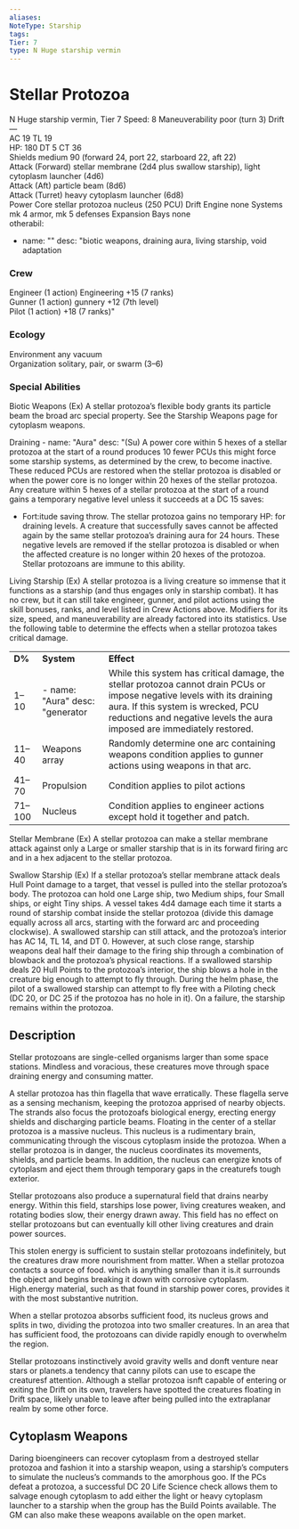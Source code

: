 ```yaml
---
aliases: 
NoteType: Starship
tags: 
Tier: 7
type: N Huge starship vermin
---
```


# Stellar Protozoa

N Huge starship vermin, Tier 7 
Speed: 8
Maneuverability poor (turn 3)
Drift —  
AC 19
TL 19  
HP: 180
DT 5
CT 36  
Shields medium 90 (forward 24, port 22, starboard 22, aft 22)  
Attack (Forward) stellar membrane (2d4 plus swallow starship), light cytoplasm launcher (4d6)  
Attack (Aft) particle beam (8d6)  
Attack (Turret) heavy cytoplasm launcher (6d8)  
Power Core stellar protozoa nucleus (250 PCU)
Drift Engine none
Systems mk 4 armor, mk 5 defenses
Expansion Bays none  
otherabil:
  - name: ""
    desc: "biotic weapons, draining aura, living starship, void adaptation

### Crew

Engineer (1 action) Engineering +15 (7 ranks)  
Gunner (1 action) gunnery +12 (7th level)  
Pilot (1 action) +18 (7 ranks)"

### Ecology

Environment any vacuum  
Organization solitary, pair, or swarm (3–6)

### Special Abilities

Biotic Weapons (Ex) A stellar protozoa’s flexible body grants its particle beam the broad arc special property. See the Starship Weapons page for cytoplasm weapons.

Draining   - name: "Aura"
    desc: "(Su) A power core within 5 hexes of a stellar protozoa at the start of a round produces 10 fewer PCUs
this might force some starship systems, as determined by the crew, to become inactive. These reduced PCUs are restored when the stellar protozoa is disabled or when the power core is no longer within 20 hexes of the stellar protozoa. Any creature within 5 hexes of a stellar protozoa at the start of a round gains a temporary negative level unless it succeeds at a DC 15 saves:
  - Fort:itude saving throw. The stellar protozoa gains no temporary HP: for draining levels. A creature that successfully saves cannot be affected again by the same stellar protozoa’s draining aura for 24 hours. These negative levels are removed if the stellar protozoa is disabled or when the affected creature is no longer within 20 hexes of the protozoa. Stellar protozoans are immune to this ability.

Living Starship (Ex) A stellar protozoa is a living creature so immense that it functions as a starship (and thus engages only in starship combat). It has no crew, but it can still take engineer, gunner, and pilot actions using the skill bonuses, ranks, and level listed in Crew Actions above. Modifiers for its size, speed, and maneuverability are already factored into its statistics. Use the following table to determine the effects when a stellar protozoa takes critical damage.

<table><tbody><tr><td><b>D%</b></td><td><b>System</b></td><td><b>Effect</b></td></tr><tr><td>1–10</td><td>  - name: "Aura"
    desc: "generator</td><td>While this system has critical damage, the stellar protozoa cannot drain PCUs or impose negative levels with its draining aura. If this system is wrecked, PCU reductions and negative levels the aura imposed are immediately restored.</td></tr><tr><td>11–40</td><td>Weapons array</td><td>Randomly determine one arc containing weapons
condition applies to gunner actions using weapons in that arc.</td></tr><tr><td>41–70</td><td>Propulsion</td><td>Condition applies to pilot actions</td></tr><tr><td>71–100</td><td>Nucleus</td><td>Condition applies to engineer actions except hold it together and patch.</td></tr></tbody></table>

 
Stellar Membrane (Ex) A stellar protozoa can make a stellar membrane attack against only a Large or smaller starship that is in its forward firing arc and in a hex adjacent to the stellar protozoa.

Swallow Starship (Ex) If a stellar protozoa’s stellar membrane attack deals Hull Point damage to a target, that vessel is pulled into the stellar protozoa’s body. The protozoa can hold one Large ship, two Medium ships, four Small ships, or eight Tiny ships. A vessel takes 4d4 damage each time it starts a round of starship combat inside the stellar protozoa (divide this damage equally across all arcs, starting with the forward arc and proceeding clockwise). A swallowed starship can still attack, and the protozoa’s interior has AC 14, TL 14, and DT 0. However, at such close range, starship weapons deal half their damage to the firing ship through a combination of blowback and the protozoa’s physical reactions. If a swallowed starship deals 20 Hull Points to the protozoa’s interior, the ship blows a hole in the creature big enough to attempt to fly through. During the helm phase, the pilot of a swallowed starship can attempt to fly free with a Piloting check (DC 20, or DC 25 if the protozoa has no hole in it). On a failure, the starship remains within the protozoa.

## Description

Stellar protozoans are single-celled organisms larger than some space stations. Mindless and voracious, these creatures move through space draining energy and consuming matter.

A stellar protozoa has thin flagella that wave erratically. These flagella serve as a sensing mechanism, keeping the protozoa apprised of nearby objects. The strands also focus the protozoafs biological energy, erecting energy shields and discharging particle beams. Floating in the center of a stellar protozoa is a massive nucleus. This nucleus is a rudimentary brain, communicating through the viscous cytoplasm inside the protozoa. When a stellar protozoa is in danger, the nucleus coordinates its movements, shields, and particle beams. In addition, the nucleus can energize knots of cytoplasm and eject them through temporary gaps in the creaturefs tough exterior.

Stellar protozoans also produce a supernatural field that drains nearby energy. Within this field, starships lose power, living creatures weaken, and rotating bodies slow, their energy drawn away. This field has no effect on stellar protozoans but can eventually kill other living creatures and drain power sources.

This stolen energy is sufficient to sustain stellar protozoans indefinitely, but the creatures draw more nourishment from matter. When a stellar protozoa contacts a source of food. which is anything smaller than it is.it surrounds the object and begins breaking it down with corrosive cytoplasm. High.energy material, such as that found in starship power cores, provides it with the most substantive nutrition.

When a stellar protozoa absorbs sufficient food, its nucleus grows and splits in two, dividing the protozoa into two smaller creatures. In an area that has sufficient food, the protozoans can divide rapidly enough to overwhelm the region.

Stellar protozoans instinctively avoid gravity wells and donft venture near stars or planets.a tendency that canny pilots can use to escape the creaturesf attention. Although a stellar protozoa isnft capable of entering or exiting the Drift on its own, travelers have spotted the creatures floating in Drift space, likely unable to leave after being pulled into the extraplanar realm by some other force.

## Cytoplasm Weapons

Daring bioengineers can recover cytoplasm from a destroyed stellar protozoa and fashion it into a starship weapon, using a starship’s computers to simulate the nucleus’s commands to the amorphous goo. If the PCs defeat a protozoa, a successful DC 20 Life Science check allows them to salvage enough cytoplasm to add either the light or heavy cytoplasm launcher to a starship when the group has the Build Points available. The GM can also make these weapons available on the open market.